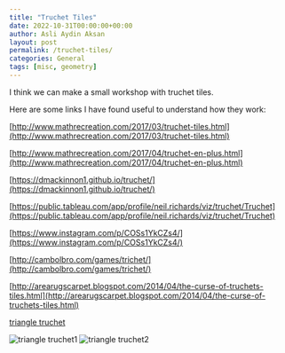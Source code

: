 ```yaml
---
title: "Truchet Tiles"
date: 2022-10-31T00:00:00+00:00
author: Asli Aydin Aksan
layout: post
permalink: /truchet-tiles/
categories: General
tags: [misc, geometry]
---
```


I think we can make a small workshop with truchet tiles.

Here are some links I have found useful to understand how they work:

[http://www.mathrecreation.com/2017/03/truchet-tiles.html](http://www.mathrecreation.com/2017/03/truchet-tiles.html)

[http://www.mathrecreation.com/2017/04/truchet-en-plus.html](http://www.mathrecreation.com/2017/04/truchet-en-plus.html)

[https://dmackinnon1.github.io/truchet/](https://dmackinnon1.github.io/truchet/)

[https://public.tableau.com/app/profile/neil.richards/viz/truchet/Truchet](https://public.tableau.com/app/profile/neil.richards/viz/truchet/Truchet)

[https://www.instagram.com/p/COSs1YkCZs4/](https://www.instagram.com/p/COSs1YkCZs4/)

[http://cambolbro.com/games/trichet/](http://cambolbro.com/games/trichet/)

[http://arearugscarpet.blogspot.com/2014/04/the-curse-of-truchets-tiles.html](http://arearugscarpet.blogspot.com/2014/04/the-curse-of-truchets-tiles.html)

[triangle truchet](https://twitter.com/ippsketch/status/1414947706968199170)

![triangle truchet1](https://pbs.twimg.com/media/E6LmgiTXMAUwpvF?format=png&name=small)
![triangle truchet2](https://pbs.twimg.com/media/E6Lmi1GX0BAma2Y?format=jpg&name=small)
